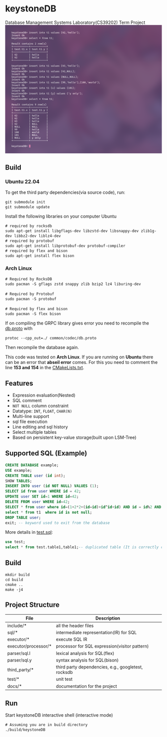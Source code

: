 # keystoneDB
Database Management Systems Laboratory(CS39202) Term Project
![keystoneDB.png](./DOCUMENTS/keystoneDB.png)

## Build

### Ubuntu 22.04

To get the third party dependencies(via source code), run:

```shell
git submodule init
git submodule update
```

Install the following libraries on your computer
Ubuntu
```shell
# required by rocksdb
sudo apt-get install libgflags-dev libzstd-dev libsnappy-dev zlib1g-dev libbz2-dev liblz4-dev
# required by protobuf
sudo apt-get install libprotobuf-dev protobuf-compiler
# required by flex and bison
sudo apt-get install flex bison

```
### Arch Linux
```shell
# Required by RocksDB
sudo pacman -S gflags zstd snappy zlib bzip2 lz4 liburing-dev

# Required by Protobuf
sudo pacman -S protobuf

# Required by flex and bison
sudo pacman -S flex bison

```
If on compiling the GRPC library gives error you need to recompile the [db.proto](./common/codec/db.proto)
with 
```shell
protoc --cpp_out=./ common/codec/db.proto
```
Then recompile the database again.

This code was tested on **Arch Linux**. 
If you are running on **Ubuntu** there can be an error that **abseil error** comes.
For this you need to comment the line **153 and 154** in the [CMakeLists.txt](./CMakeLists.txt).

## Features

* Expression evaluation(Nested)
* SQL comment
* `NOT NULL` column constraint
* Datatype: `INT`, `FLOAT`, `CHAR(N)`
* Multi-line support
* sql file execution
* Line editing and sql history
* Select multiple tables
* Based on persistent key-value storage(built upon LSM-Tree)

## Supported SQL (Example)

```sql
CREATE DATABASE example;
USE example;
CREATE TABLE user (id int);
SHOW TABLES;
INSERT INTO user (id NOT NULL) VALUES (1);
SELECT id from user WHERE id = 42;
UPDATE user SET id=1 WHERE id=42;
DELETE FROM user WHERE id=42;
SELECT * from user where id=(1+2*2+(id=id)+id^id+id) AND id = id%2 AND id IS NOT NULL;
select * from t1  where id is not null;
DROP TABLE user;
exit; -- keyword used to exit from the database
```

More details in [test.sql](./test/test.sql):

```sql
use test;
select * from test.table1,table1;-- duplicated table (It is correctly checked)
```

## Build

```shell
mkdir build
cd build
cmake ..
make -j4
```

## Project Structure

| File                 | Description                                         |
|----------------------|-----------------------------------------------------|
| include/*            | all the header files                                |
| sql/*                | intermediate representation(IR) for SQL             |
| executor/*           | execute SQL IR                                      |
| executor/processor/* | processor for SQL expression(visitor pattern)       |
| parser/sql.l         | lexical analysis for SQL(flex)                      |
| parser/sql.y         | syntax analysis for SQL(bison)                      |
| third_party/*        | third party dependencies, e.g., googletest, rocksdb |
| test/*               | unit test                                           |
| docs/*               | documentation for the project                       |

## Run

Start keystoneDB interactive shell (interactive mode)

```shell
# Assuming you are in build directory
./build/keystoneDB
```
